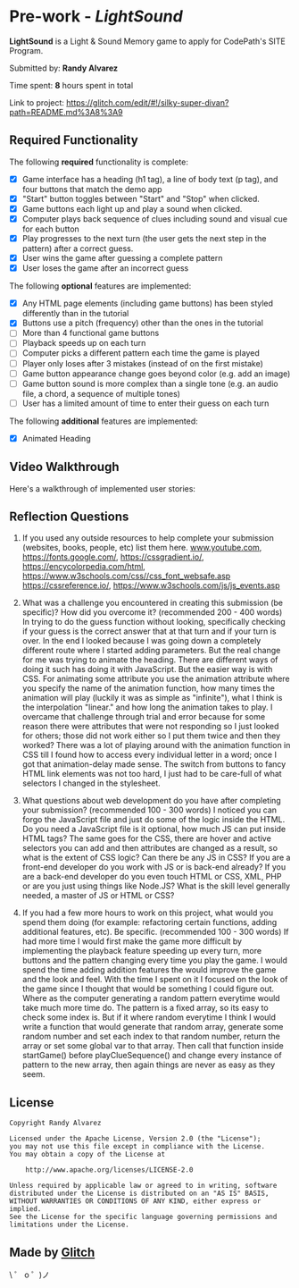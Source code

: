 
# Pre-work - _LightSound_

**LightSound** is a Light & Sound Memory game to apply for CodePath's SITE Program.

Submitted by: **Randy Alvarez**

Time spent: **8** hours spent in total

Link to project: https://glitch.com/edit/#!/silky-super-divan?path=README.md%3A8%3A9

## Required Functionality

The following **required** functionality is complete:

- [x] Game interface has a heading (h1 tag), a line of body text (p tag), and four buttons that match the demo app
- [x] "Start" button toggles between "Start" and "Stop" when clicked.
- [x] Game buttons each light up and play a sound when clicked.
- [x] Computer plays back sequence of clues including sound and visual cue for each button
- [x] Play progresses to the next turn (the user gets the next step in the pattern) after a correct guess.
- [x] User wins the game after guessing a complete pattern
- [x] User loses the game after an incorrect guess

The following **optional** features are implemented:

- [x] Any HTML page elements (including game buttons) has been styled differently than in the tutorial
- [x] Buttons use a pitch (frequency) other than the ones in the tutorial
- [ ] More than 4 functional game buttons
- [ ] Playback speeds up on each turn
- [ ] Computer picks a different pattern each time the game is played
- [ ] Player only loses after 3 mistakes (instead of on the first mistake)
- [ ] Game button appearance change goes beyond color (e.g. add an image)
- [ ] Game button sound is more complex than a single tone (e.g. an audio file, a chord, a sequence of multiple tones)
- [ ] User has a limited amount of time to enter their guess on each turn

The following **additional** features are implemented:

- [x] Animated Heading

## Video Walkthrough

Here's a walkthrough of implemented user stories:
<img scr="walkthrough.gif" width=250><br>

## Reflection Questions

1. If you used any outside resources to help complete your submission (websites, books, people, etc) list them here.
   www.youtube.com, https://fonts.google.com/, https://cssgradient.io/, https://encycolorpedia.com/html, https://www.w3schools.com/css//css_font_websafe.asp
   https://cssreference.io/, https://www.w3schools.com/js/js_events.asp

2. What was a challenge you encountered in creating this submission (be specific)? How did you overcome it? (recommended 200 - 400 words)
   In trying to do the guess function without looking, specifically checking if your guess is the correct answer that at that turn and if your turn is over. In the end I looked because I was going down a completely different
   route where I started adding parameters. But the real change for me was trying to animate the heading. There are different ways of doing it such has doing it with JavaScript. But the easier way is with CSS. For animating
   some attribute you use the animation attribute where you specify the name of the animation function, how many times the animation will play (luckily it was as simple as "infinite"), what I think is the interpolation "linear."
   and how long the animation takes to play. I overcame that challenge through trial and error because for some reason there were attributes that were not responding so I just looked for others; those did not work either so
   I put them twice and then they worked? There was a lot of playing around with the animation function in CSS till I found how to access every individual letter in a word; once I got that animation-delay made sense. The switch
   from buttons to fancy HTML link elements was not too hard, I just had to be care-full of what selectors I changed in the stylesheet.

3. What questions about web development do you have after completing your submission? (recommended 100 - 300 words)
   I noticed you can forgo the JavaScript file and just do some of the logic inside the HTML. Do you need a JavaScript file is it optional, how much JS can put inside HTML tags? The same goes for the CSS, there are hover and
   active selectors you can add and then attributes are changed as a result, so what is the extent of CSS logic? Can there be any JS in CSS? If you are a front-end developer do you work with JS or is back-end already? If you are a
   back-end developer do you even touch HTML or CSS, XML, PHP or are you just using things like Node.JS? What is the skill level generally needed, a master of JS or HTML or CSS?

4. If you had a few more hours to work on this project, what would you spend them doing (for example: refactoring certain functions, adding additional features, etc). Be specific. (recommended 100 - 300 words)
   If had more time I would first make the game more difficult by implementing the playback feature speeding up every turn, more buttons and the pattern changing every time you play the game. I would spend the time adding addition features
   the would improve the game and the look and feel. With the time I spent on it I focused on the look of the game since I thought that would be something I could figure out. Where as the computer generating a random pattern everytime
   would take much more time do. The pattern is a fixed array, so its easy to check some index is. But if it where random everytime I think I would write a function that would generate that random array, generate some random number and set each index
   to that random number, return the array or set some global var to that array. Then call that function inside startGame() before playClueSequence() and change every instance of pattern to the new array, then again things are never as easy as they seem.

## License

    Copyright Randy Alvarez

    Licensed under the Apache License, Version 2.0 (the "License");
    you may not use this file except in compliance with the License.
    You may obtain a copy of the License at

        http://www.apache.org/licenses/LICENSE-2.0

    Unless required by applicable law or agreed to in writing, software
    distributed under the License is distributed on an "AS IS" BASIS,
    WITHOUT WARRANTIES OR CONDITIONS OF ANY KIND, either express or implied.
    See the License for the specific language governing permissions and
    limitations under the License.

## Made by [Glitch](https://glitch.com/)

\ ゜ o ゜)ノ
